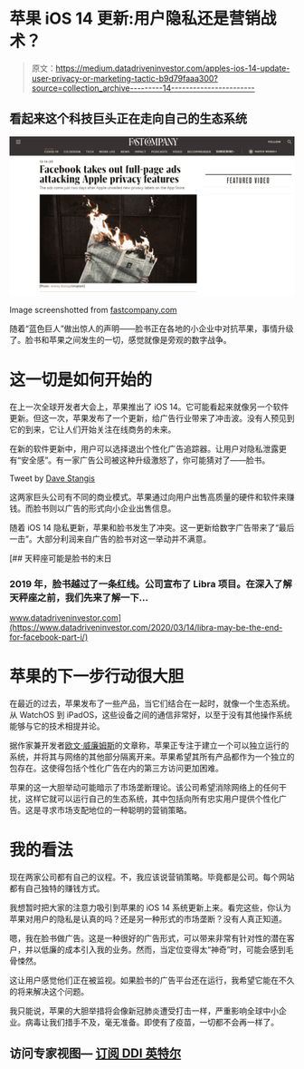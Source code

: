 # 苹果 iOS 14 更新:用户隐私还是营销战术？

> 原文：<https://medium.datadriveninvestor.com/apples-ios-14-update-user-privacy-or-marketing-tactic-b9d79faaa300?source=collection_archive---------14----------------------->

## 看起来这个科技巨头正在走向自己的生态系统

![](img/de57795e7a10717c9c3864c5b2ed9c95.png)

Image screenshotted from [fastcompany.com](https://www.fastcompany.com/90587124/facebook-takes-out-full-page-ads-attacking-apples-upcoming-privacy-features?fbclid=IwAR30MCebUikYDWg1AaXS8iRyJLjYMyLLArBNEDccQnq26A4HGeUgThq9tDM)

随着“蓝色巨人”做出惊人的声明——脸书正在各地的小企业中对抗苹果，事情升级了。脸书和苹果之间发生的一切，感觉就像是旁观的数字战争。

# 这一切是如何开始的

在上一次全球开发者大会上，苹果推出了 iOS 14。它可能看起来就像另一个软件更新。但这一次，苹果发布了一个更新，给广告行业带来了冲击波。没有人预见到它的到来，它让人们开始关注在线商务的未来。

在新的软件更新中，用户可以选择退出个性化广告追踪器。让用户对隐私泄露更有“安全感”。有一家广告公司被这种升级激怒了，你可能猜对了——脸书。

Tweet by [Dave Stangis](https://medium.com/u/12744e7080b4?source=post_page-----b9d79faaa300--------------------------------)

这两家巨头公司有不同的商业模式。苹果通过向用户出售高质量的硬件和软件来赚钱。而脸书则以广告的形式向小企业出售信息。

随着 iOS 14 隐私更新，苹果和脸书发生了冲突。这一更新给数字广告带来了“最后一击”。大部分利润来自广告的脸书对这一举动并不满意。

[](https://www.datadriveninvestor.com/2020/03/14/libra-may-be-the-end-for-facebook-part-i/) [## 天秤座可能是脸书的末日

### 2019 年，脸书越过了一条红线。公司宣布了 Libra 项目。在深入了解天秤座之前，我们先来了解一下…

www.datadriveninvestor.com](https://www.datadriveninvestor.com/2020/03/14/libra-may-be-the-end-for-facebook-part-i/) 

# 苹果的下一步行动很大胆

在最近的过去，苹果发布了一些产品，当它们结合在一起时，就像一个生态系统。从 WatchOS 到 iPadOS，这些设备之间的通信非常好，以至于没有其他操作系统能够与它的技术相提并论。

据作家兼开发者[欧文·威廉姆斯](https://medium.com/u/9cca1cc5944f?source=post_page-----b9d79faaa300--------------------------------)的文章称，苹果正专注于建立一个可以独立运行的系统，并将其与网络的其他部分隔离开来。苹果希望其所有产品都作为一个独立的包存在。这使得包括个性化广告在内的第三方访问更加困难。

苹果的这一大胆举动可能暗示了市场垄断理论。该公司希望消除网络上的任何干扰，这样它就可以运行自己的生态系统，其中包括向所有忠实用户提供个性化广告。这是寻求市场支配地位的一种聪明的营销策略。

# 我的看法

现在两家公司都有自己的议程。不，我应该说营销策略。毕竟都是公司。每个网站都有自己独特的赚钱方式。

我想暂时把大家的注意力吸引到苹果的 iOS 14 系统更新上来。看完这些，你认为苹果对用户的隐私是认真的吗？还是另一种形式的市场垄断？没有人真正知道。

嗯，我在脸书做广告。这是一种很好的广告形式，可以带来非常有针对性的潜在客户，并以低廉的成本引入我的业务。然而，当定位变得太“神奇”时，可能会感到毛骨悚然。

这让用户感觉他们正在被监视。如果脸书的广告平台还在运行，我希望它能在不久的将来解决这个问题。

我只能说，苹果的大胆举措将会像新冠肺炎遭受打击一样，严重影响全球中小企业。病毒让我们措手不及，毫无准备。即使有了疫苗，一切都不会再一样了。

## 访问专家视图— [订阅 DDI 英特尔](https://datadriveninvestor.com/ddi-intel)